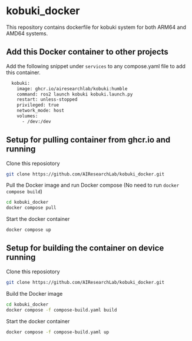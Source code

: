 # kobuki_docker

This repository contains dockerfile for kobuki system for both ARM64 and AMD64 systems.

## Add this Docker container to other projects

Add the following snippet under `services` to any compose.yaml file to add this container.

```bash
  kobuki:
    image: ghcr.io/airesearchlab/kobuki:humble
    command: ros2 launch kobuki kobuki.launch.py
    restart: unless-stopped
    privileged: true
    network_mode: host
    volumes:
      - /dev:/dev
```

## Setup for pulling container from ghcr.io and running

Clone this reposiotory

```bash
git clone https://github.com/AIResearchLab/kobuki_docker.git
```

Pull the Docker image and run Docker compose (No need to run `docker compose build`)
```bash
cd kobuki_docker
docker compose pull
```

Start the docker container
```bash
docker compose up
```

## Setup for building the container on device running

Clone this reposiotory

```bash
git clone https://github.com/AIResearchLab/kobuki_docker.git
```

Build the Docker image
```bash
cd kobuki_docker
docker compose -f compose-build.yaml build
```

Start the docker container
```bash
docker compose -f compose-build.yaml up
```



